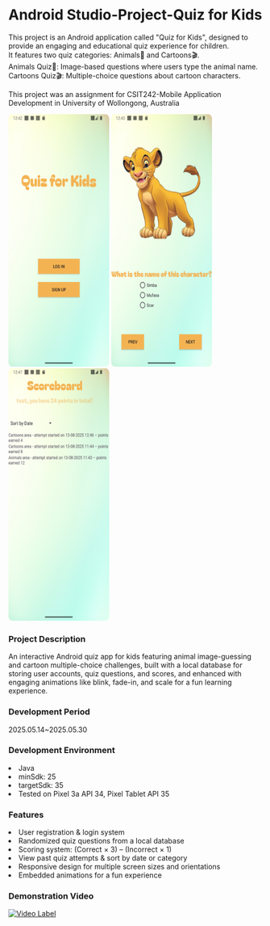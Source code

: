 <h1>Android Studio-Project-Quiz for Kids</h1>
<p>This project is an Android application called "Quiz for Kids", designed to provide an engaging and educational quiz experience for children.<br>
  It features two quiz categories: Animals🐾 and Cartoons🎬.<br>
Animals Quiz🐾: Image-based questions where users type the animal name.<br>
Cartoons Quiz🎬: Multiple-choice questions about cartoon characters.<br>
  
This project was an assignment for CSIT242-Mobile Application Development in University of Wollongong, Australia </p>

<span>
 <img src="app/src/main/res/drawable/1.png" width="200" height="500">
 <img src="app/src/main/res/drawable/2.png" width="200" height="500">
 <img src="app/src/main/res/drawable/3.png" width="200" height="500">
</span>

<h3>Project Description</h3>
<p>An interactive Android quiz app for kids featuring animal image-guessing and cartoon multiple-choice challenges, built with a local database for storing user accounts, quiz questions, and scores, and enhanced with engaging animations like blink, fade-in, and scale for a fun learning experience.</p>

<h3>Development Period</h3>
<p>2025.05.14~2025.05.30</p>

<h3>Development Environment</h3>
<li>Java</li>
<li>minSdk: 25</li>
<li>targetSdk: 35</li>
<li>Tested on Pixel 3a API 34, Pixel Tablet API 35</li>
  
<h3>Features</h3>
<li>User registration & login system</li>

<li>Randomized quiz questions from a local database</li>

<li>Scoring system: (Correct × 3) – (Incorrect × 1)</li>

<li>View past quiz attempts & sort by date or category</li>

<li>Responsive design for multiple screen sizes and orientations</li>

<li>Embedded animations for a fun experience</li>

<h3>Demonstration Video</h3>

[![Video Label](http://img.youtube.com/vi/bXL_4LL1e44/1.jpg)](https://youtu.be/bXL_4LL1e44)
